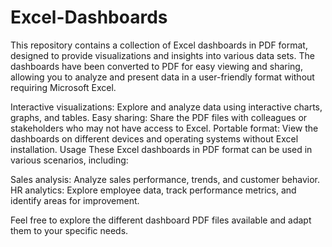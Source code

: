 # Excel-Dashboards

This repository contains a collection of Excel dashboards in PDF format, designed to provide visualizations and insights into various data sets. The dashboards have been converted to PDF for easy viewing and sharing, allowing you to analyze and present data in a user-friendly format without requiring Microsoft Excel.

Interactive visualizations: Explore and analyze data using interactive charts, graphs, and tables.
Easy sharing: Share the PDF files with colleagues or stakeholders who may not have access to Excel.
Portable format: View the dashboards on different devices and operating systems without Excel installation.
Usage
These Excel dashboards in PDF format can be used in various scenarios, including:

Sales analysis: Analyze sales performance, trends, and customer behavior.
HR analytics: Explore employee data, track performance metrics, and identify areas for improvement.

Feel free to explore the different dashboard PDF files available and adapt them to your specific needs.






